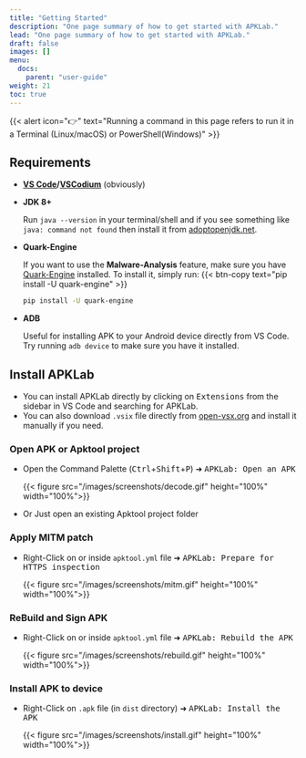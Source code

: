 ```yaml
---
title: "Getting Started"
description: "One page summary of how to get started with APKLab."
lead: "One page summary of how to get started with APKLab."
draft: false
images: []
menu:
  docs:
    parent: "user-guide"
weight: 21
toc: true
---
```



{{< alert icon="👉" text="Running a command in this page refers to run it in a Terminal (Linux/macOS) or PowerShell(Windows)" >}}

## Requirements

- **[VS Code](https://code.visualstudio.com)/[VSCodium](https://vscodium.com)** (obviously)
- **JDK 8+**

  Run `java --version` in your terminal/shell and if you see something like `java: command not found` then install it from [adoptopenjdk.net](https://adoptopenjdk.net).
- **Quark-Engine**

  If you want to use the **Malware-Analysis** feature, make sure you have [Quark-Engine](https://github.com/quark-engine/quark-engine) installed. To install it, simply run:
  {{< btn-copy text="pip install -U quark-engine" >}}

  ```bash
  pip install -U quark-engine
  ```

- **ADB**

  Useful for installing APK to your Android device directly from VS Code. Try running `adb device` to make sure you have it installed.

## Install APKLab

- You can install APKLab directly by clicking on <kbd>Extensions</kbd> from the sidebar in VS Code and searching for APKLab.
- You can also download `.vsix` file directly from [open-vsx.org](https://open-vsx.org/extension/Surendrajat/apklab) and install it manually if you need.


### Open APK or Apktool project

- Open the Command Palette (<kbd>Ctrl</kbd>+<kbd>Shift</kbd>+<kbd>P</kbd>) ➜ <kbd>APKLab: Open an APK</kbd>

  {{< figure src="/images/screenshots/decode.gif" height="100%" width="100%">}}

- Or Just open an existing Apktool project folder

### Apply MITM patch

- Right-Click on or inside `apktool.yml` file ➜ <kbd>APKLab: Prepare for HTTPS inspection</kbd>

  {{< figure src="/images/screenshots/mitm.gif" height="100%" width="100%">}}

### ReBuild and Sign APK

- Right-Click on or inside `apktool.yml` file ➜ <kbd>APKLab: Rebuild the APK</kbd>

  {{< figure src="/images/screenshots/rebuild.gif" height="100%" width="100%">}}

### Install APK to device

- Right-Click on `.apk` file (in `dist` directory) ➜ <kbd>APKLab: Install the APK</kbd>

  {{< figure src="/images/screenshots/install.gif" height="100%" width="100%">}}
